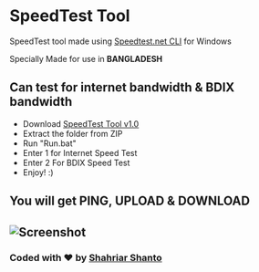 # SpeedTest Tool
SpeedTest tool made using [Speedtest.net CLI](https://www.speedtest.net/apps/cli) for Windows

Specially Made for use in **BANGLADESH**

## Can test for internet bandwidth & BDIX bandwidth
- Download [SpeedTest Tool v1.0](https://github.com/ShahriarShanto/SpeedTest-Tool/releases/download/v1.0/SpeedTest.Tool.zip)
- Extract the folder from ZIP
- Run "Run.bat"
- Enter 1 for Internet Speed Test
- Enter 2 For BDIX Speed Test
- Enjoy! :)

## You will get PING, UPLOAD & DOWNLOAD
![Screenshot](https://i.ibb.co/JrNSVT4/image.png)
---
### Coded with ♥ by [Shahriar Shanto](https://www.facebook.com/Shahriar1234)
